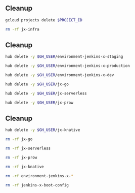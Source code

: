 <!-- .slide: class="center" -->
<!-- .slide: data-background="data-background="linear-gradient(to bottom right, rgba(25,151,181,0.8), rgba(87,185,72,0.8)), url(../img/background/cleanup.jpg) center / cover" -->
## Cleanup

```bash
gcloud projects delete $PROJECT_ID

rm -rf jx-infra
```


<!-- .slide: class="center" -->
<!-- .slide: data-background="data-background="linear-gradient(to bottom right, rgba(25,151,181,0.8), rgba(87,185,72,0.8)), url(../img/background/cleanup.jpg) center / cover" -->
## Cleanup

```bash
hub delete -y $GH_USER/environment-jenkins-x-staging

hub delete -y $GH_USER/environment-jenkins-x-production

hub delete -y $GH_USER/environment-jenkins-x-dev

hub delete -y $GH_USER/jx-go

hub delete -y $GH_USER/jx-serverless

hub delete -y $GH_USER/jx-prow
```


<!-- .slide: class="center" -->
<!-- .slide: data-background="data-background="linear-gradient(to bottom right, rgba(25,151,181,0.8), rgba(87,185,72,0.8)), url(../img/background/cleanup.jpg) center / cover" -->
## Cleanup

```bash
hub delete -y $GH_USER/jx-knative

rm -rf jx-go

rm -rf jx-serverless

rm -rf jx-prow

rm -rf jx-knative

rm -rf environment-jenkins-x-*

rm -rf jenkins-x-boot-config
```
